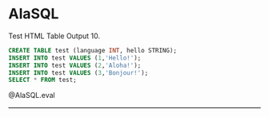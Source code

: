 <!--

comment:  Macros for executing SQL code snippets with AlaSQL in LiaScript.

script: https://cdn.jsdelivr.net/npm/alasql@0.6.5/dist/alasql.min.js
script: https://cdnjs.cloudflare.com/ajax/libs/PapaParse/4.6.1/papaparse.min.js
script: https://cdnjs.cloudflare.com/ajax/libs/jquery/3.6.0/jquery.min.js


@AlaSQL.eval
<script>
// Builds the HTML Table out of myList json data from Ivy restful service.
function buildHtmlTable() {
  var columns = addAllColumnHeaders(myList);
  for (var i = 0 ; i < myList.length ; i++) {
    var row$ = $('<tr/>');
    for (var colIndex = 0 ; colIndex < columns.length ; colIndex++) {
      var cellValue = myList[i][columns[colIndex]];
      if (cellValue == null) { cellValue = ""; }
      row$.append($('<td/>').html(cellValue));
    }
    $("#excelDataTable").append(row$);
  }
}
// Adds a header row to the table and returns the set of columns.
// Need to do union of keys from all records as some records may not contain
// all records
function addAllColumnHeaders(myList) {
  var columnSet = [];
  var headerTr$ = $('<tr/>');
  for (var i = 0 ; i < myList.length ; i++) {
    var rowHash = myList[i];
    for (var key in rowHash) {
      if ($.inArray(key, columnSet) == -1){
        columnSet.push(key);
        headerTr$.append($('<th/>').html(key));
      }
    }
  }
  $("#excelDataTable").append(headerTr$);
  return columnSet;
}
try {
    var myinput=`@input`
    var myStriptArray= myinput.split(';');
    var arrayLength = myStriptArray.length;
    $("#excelDataTable").html(""); // clear out existing data
    console.clear();
    for (var i = 0; i < arrayLength; i++) {
        if((myStriptArray[i].trim()).length != 0) { // ignore blank queries.
            var myList=alasql(myStriptArray[i])
        }
        if (myList != 1  & myStriptArray[i].length > 1) { // If data is returned, format output as table.
              buildHtmlTable();
        }
    }
} catch(e) {
  let error = new LiaError(e.message, 1);
  try {
    let log = e.message.match(/.*line (\d):.*\n.*\n.*\n(.*)/);
    error.add_detail(0, e.name+": "+log[2], "error", log[1] -1 , 0);
  } catch(e) {
  }
  throw error;
}
</script>
@end

-->

# AlaSQL

Test HTML Table Output 10.

```sql
CREATE TABLE test (language INT, hello STRING);
INSERT INTO test VALUES (1,'Hello!');
INSERT INTO test VALUES (2,'Aloha!');
INSERT INTO test VALUES (3,'Bonjour!');
SELECT * FROM test;
```
@AlaSQL.eval

<table id=excelDataTable border="1"></table>
